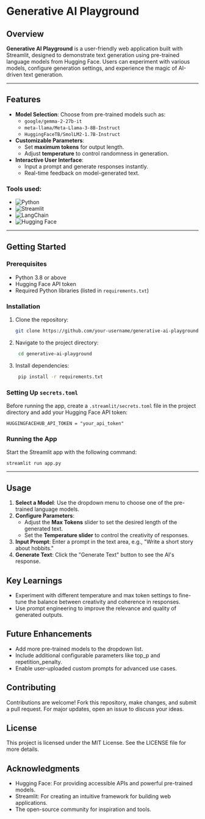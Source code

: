 # Generative AI Playground

## Overview
**Generative AI Playground** is a user-friendly web application built with Streamlit, designed to demonstrate text generation using pre-trained language models from Hugging Face. Users can experiment with various models, configure generation settings, and experience the magic of AI-driven text generation.

---

## Features
- **Model Selection**: Choose from pre-trained models such as:
  - `google/gemma-2-27b-it`
  - `meta-llama/Meta-Llama-3-8B-Instruct`
  - `HuggingFaceTB/SmolLM2-1.7B-Instruct`
- **Customizable Parameters**:
  - Set **maximum tokens** for output length.
  - Adjust **temperature** to control randomness in generation.
- **Interactive User Interface**:
  - Input a prompt and generate responses instantly.
  - Real-time feedback on model-generated text.

### Tools used:
  - ![Python](https://img.shields.io/badge/python-3.8%2B-blue)
  - ![Streamlit](https://img.shields.io/badge/Streamlit-%E2%9C%94-green)
  - ![LangChain](https://img.shields.io/badge/LangChain-%E2%9C%94-blue)
  - ![Hugging Face](https://img.shields.io/badge/Hugging_Face-%E2%9C%94-blue)


---

## Getting Started

### Prerequisites
- Python 3.8 or above
- Hugging Face API token
- Required Python libraries (listed in `requirements.txt`)

### Installation
1. Clone the repository:
   ```bash
   git clone https://github.com/your-username/generative-ai-playground.git

2. Navigate to the project directory:
   ```bash
    cd generative-ai-playground

3. Install dependencies:
   ```bash
    pip install -r requirements.txt

### Setting Up `secrets.toml`
Before running the app, create a `.streamlit/secrets.toml` file in the project directory and add your Hugging Face API token:
    
    HUGGINGFACEHUB_API_TOKEN = "your_api_token"

### Running the App
Start the Streamlit app with the following command:
    
    streamlit run app.py

---

## Usage
  1. **Select a Model**: Use the dropdown menu to choose one of the pre-trained language models.
  2. **Configure Parameters**:
     - Adjust the **Max Tokens** slider to set the desired length of the generated text.
     - Set the **Temperature slider** to control the creativity of responses.
  3. **Input Prompt**: Enter a prompt in the text area, e.g., "Write a short story about hobbits."
  4. **Generate Text**: Click the "Generate Text" button to see the AI's response.


## Key Learnings
  - Experiment with different temperature and max token settings to fine-tune the balance between creativity and coherence in responses.
  - Use prompt engineering to improve the relevance and quality of generated outputs.



## Future Enhancements
  - Add more pre-trained models to the dropdown list.
  - Include additional configurable parameters like top_p and repetition_penalty.
  - Enable user-uploaded custom prompts for advanced use cases.



## Contributing
Contributions are welcome! Fork this repository, make changes, and submit a pull request. For major updates, open an issue to discuss your ideas.



## License
This project is licensed under the MIT License. See the LICENSE file for more details.



## Acknowledgments
  - Hugging Face: For providing accessible APIs and powerful pre-trained models.
  - Streamlit: For creating an intuitive framework for building web applications.
  - The open-source community for inspiration and tools.
